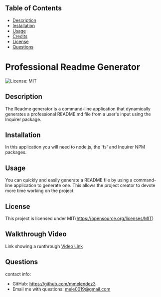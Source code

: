 ## Table of Contents 

  
  * [Description](#description)
  * [Installation](#installation)
  * [Usage](#usage)
  * [Credits](#credits)
  * [License](#license)
  * [Questions](#questions)
    
  
# Professional Readme Generator
![License: MIT](https://img.shields.io/badge/License-MIT-yellow.svg)

## Description
The Readme generator is a command-line application that dynamically generates a professional README.md file from a user's input using the Inquirer package.


## Installation
In this application you will need to node.js, the 'fs' and Inquirer NPM packages.


## Usage 
You can quickly and easily generate a README file by using a command-line application to generate one. This allows the project creator to devote more time working on the project.


## License
This project is licensed under MIT(https://opensource.org/licenses/MIT)


## Walkthrough Video
Link showing a runthrough 
[Video Link](https://drive.google.com/file/d/1pQzuImT95AqBz7gf0VYUyrNk6ctYdDRp/view)

## Questions

contact info:
  - GitHub: https://github.com/mmelendez3
  - Email me with questions: mele0019@gmail.com

